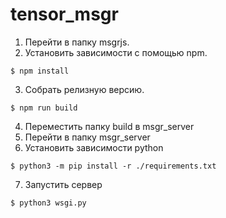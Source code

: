 # tensor_msgr

1. Перейти в папку msgrjs.
2. Установить зависимости с помощью npm.
```console
$ npm install
```
3. Собрать релизную версию.
```console
$ npm run build
```
4. Переместить папку build в msgr_server
5. Перейти в папку msgr_server
6. Установить зависимости python
```console
$ python3 -m pip install -r ./requirements.txt
```
7. Запустить сервер
```console
$ python3 wsgi.py
```
